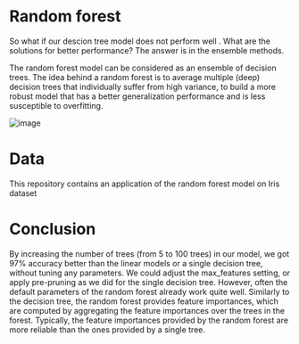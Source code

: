 # Random forest

So what if our descion tree model does not perform well . What are the solutions for better performance?
The answer is in the ensemble methods.

The random forest model can be considered as an ensemble of decision trees. The idea behind a random forest is to average multiple (deep) decision trees that individually suffer from high variance, to build a more robust model that has a better generalization performance and is less susceptible to overfitting. 

![image](https://user-images.githubusercontent.com/53411455/135700637-b62663b1-0dcf-46c9-a5ad-77d258357bd6.png)


# Data

This repository contains an application of the random forest model on Iris dataset

# Conclusion

By increasing the number of trees (from 5 to 100 trees) in our model, we got 97% accuracy better than the linear models or a single decision tree, without tuning any parameters. We could adjust the max_features setting, or apply pre-pruning as we did for the single decision tree. However, often the default parameters of the random forest already work quite well.
Similarly to the decision tree, the random forest provides feature importances, which are computed by aggregating the feature importances over the trees in the forest. Typically, the feature importances provided by the random forest are more reliable than the ones provided by a single tree.

